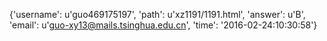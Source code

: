 {'username': u'guo469175197', 'path': u'xz1191/1191.html', 'answer': u'B', 'email': u'guo-xy13@mails.tsinghua.edu.cn', 'time': '2016-02-24:10:30:58'}